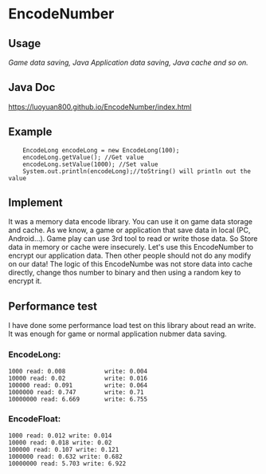 # EncodeNumber

## Usage
 *Game data saving, Java Application data saving, Java cache and so on.*

## Java Doc
https://luoyuan800.github.io/EncodeNumber/index.html

## Example

        EncodeLong encodeLong = new EncodeLong(100);
        encodeLong.getValue(); //Get value
        encodeLong.setValue(1000); //Set value
        System.out.println(encodeLong);//toString() will println out the value

## Implement
It was a memory data encode library. You can use it on game data storage and cache.
As we know, a game or application that save data in local (PC, Android...). Game play can use 3rd tool to read or write those data. So Store data in memory or cache were insecurely.
Let's use this EncodeNumber to encrypt our application data. Then other people should not do any modify on our data!
The logic of this EncodeNumbe was not store data into cache directly, change thos number to binary and then using a random key to encrypt it.

## Performance test
I have done some performance load test on this library about read an write. It was enough for game or normal application nubmer data saving.

### EncodeLong:
    1000 read: 0.008           write: 0.004
    10000 read: 0.02           write: 0.016
    100000 read: 0.091         write: 0.064
    1000000 read: 0.747        write: 0.71
    10000000 read: 6.669       write: 6.755

### EncodeFloat:
    1000 read: 0.012 write: 0.014
    10000 read: 0.018 write: 0.02
    100000 read: 0.107 write: 0.121
    1000000 read: 0.632 write: 0.682
    10000000 read: 5.703 write: 6.922

